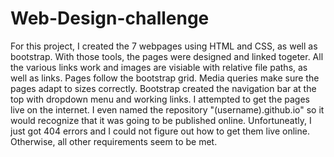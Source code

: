 # Web-Design-challenge

For this project, I created the 7 webpages using HTML and CSS, as well as bootstrap. With those tools, the pages were designed and linked togeter. All the various links work and images are visiable with relative file paths, as well as links. Pages follow the bootstrap grid.  Media queries make sure the pages adapt to sizes correctly.  Bootstrap created the navigation bar at the top with dropdown menu and working links. I attempted to get the pages live on the internet. I even named the repository "(username).github.io" so it would recognize that it was going to be published online.  Unfortuneatly, I just got 404 errors and I could not figure out how to get them live online. Otherwise, all other requirements seem to be met. 